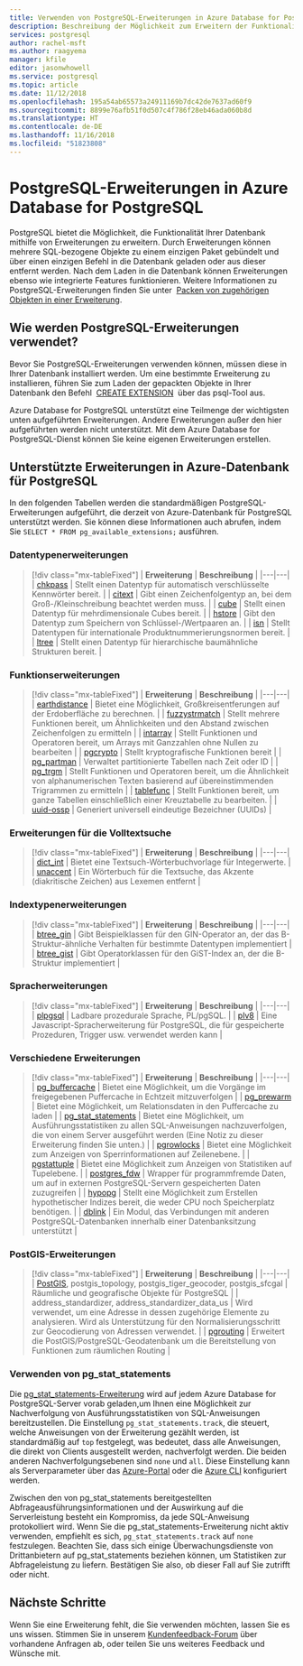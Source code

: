 ```yaml
---
title: Verwenden von PostgreSQL-Erweiterungen in Azure Database for PostgreSQL
description: Beschreibung der Möglichkeit zum Erweitern der Funktionalität von Datenbanken mithilfe von Erweiterungen in Azure-Datenbank für PostgreSQL
services: postgresql
author: rachel-msft
ms.author: raagyema
manager: kfile
editor: jasonwhowell
ms.service: postgresql
ms.topic: article
ms.date: 11/12/2018
ms.openlocfilehash: 195a54ab65573a24911169b7dc42de7637ad60f9
ms.sourcegitcommit: 8899e76afb51f0d507c4f786f28eb46ada060b8d
ms.translationtype: HT
ms.contentlocale: de-DE
ms.lasthandoff: 11/16/2018
ms.locfileid: "51823808"
---
```

# <a name="postgresql-extensions-in-azure-database-for-postgresql"></a>PostgreSQL-Erweiterungen in Azure Database for PostgreSQL
PostgreSQL bietet die Möglichkeit, die Funktionalität Ihrer Datenbank mithilfe von Erweiterungen zu erweitern. Durch Erweiterungen können mehrere SQL-bezogene Objekte zu einem einzigen Paket gebündelt und über einen einzigen Befehl in die Datenbank geladen oder aus dieser entfernt werden. Nach dem Laden in die Datenbank können Erweiterungen ebenso wie integrierte Features funktionieren. Weitere Informationen zu PostgreSQL-Erweiterungen finden Sie unter  [Packen von zugehörigen Objekten in einer Erweiterung](https://www.postgresql.org/docs/9.6/static/extend-extensions.html).

## <a name="how-to-use-postgresql-extensions"></a>Wie werden PostgreSQL-Erweiterungen verwendet?
Bevor Sie PostgreSQL-Erweiterungen verwenden können, müssen diese in Ihrer Datenbank installiert werden. Um eine bestimmte Erweiterung zu installieren, führen Sie zum Laden der gepackten Objekte in Ihrer Datenbank den Befehl  [CREATE EXTENSION](https://www.postgresql.org/docs/9.6/static/sql-createextension.html)  über das psql-Tool aus.

Azure Database for PostgreSQL unterstützt eine Teilmenge der wichtigsten unten aufgeführten Erweiterungen. Andere Erweiterungen außer den hier aufgeführten werden nicht unterstützt. Mit dem Azure Database for PostgreSQL-Dienst können Sie keine eigenen Erweiterungen erstellen.

## <a name="extensions-supported-by-azure-database-for-postgresql"></a>Unterstützte Erweiterungen in Azure-Datenbank für PostgreSQL
In den folgenden Tabellen werden die standardmäßigen PostgreSQL-Erweiterungen aufgeführt, die derzeit von Azure-Datenbank für PostgreSQL unterstützt werden. Sie können diese Informationen auch abrufen, indem Sie `SELECT * FROM pg_available_extensions;` ausführen.

### <a name="data-types-extensions"></a>Datentypenerweiterungen

> [!div class="mx-tableFixed"]
| **Erweiterung** | **Beschreibung** |
|---|---|
| [chkpass](https://www.postgresql.org/docs/9.6/static/chkpass.html) | Stellt einen Datentyp für automatisch verschlüsselte Kennwörter bereit. |
| [citext](https://www.postgresql.org/docs/9.6/static/citext.html) | Gibt einen Zeichenfolgentyp an, bei dem Groß-/Kleinschreibung beachtet werden muss. |
| [cube](https://www.postgresql.org/docs/9.6/static/cube.html) | Stellt einen Datentyp für mehrdimensionale Cubes bereit. |
| [hstore](https://www.postgresql.org/docs/9.6/static/hstore.html) | Gibt den Datentyp zum Speichern von Schlüssel-/Wertpaaren an. |
| [isn](https://www.postgresql.org/docs/9.6/static/isn.html) | Stellt Datentypen für internationale Produktnummerierungsnormen bereit. |
| [ltree](https://www.postgresql.org/docs/9.6/static/ltree.html) | Stellt einen Datentyp für hierarchische baumähnliche Strukturen bereit. |

### <a name="functions-extensions"></a>Funktionserweiterungen

> [!div class="mx-tableFixed"]
| **Erweiterung** | **Beschreibung** |
|---|---|
| [earthdistance](https://www.postgresql.org/docs/9.6/static/earthdistance.html) | Bietet eine Möglichkeit, Großkreisentferungen auf der Erdoberfläche zu berechnen. |
| [fuzzystrmatch](https://www.postgresql.org/docs/9.6/static/fuzzystrmatch.html) | Stellt mehrere Funktionen bereit, um Ähnlichkeiten und den Abstand zwischen Zeichenfolgen zu ermitteln |
| [intarray](https://www.postgresql.org/docs/9.6/static/intarray.html) | Stellt Funktionen und Operatoren bereit, um Arrays mit Ganzzahlen ohne Nullen zu bearbeiten |
| [pgcrypto](https://www.postgresql.org/docs/9.6/static/pgcrypto.html) | Stellt kryptografische Funktionen bereit |
| [pg\_partman](https://pgxn.org/dist/pg_partman/doc/pg_partman.html) | Verwaltet partitionierte Tabellen nach Zeit oder ID |
| [pg\_trgm](https://www.postgresql.org/docs/9.6/static/pgtrgm.html) | Stellt Funktionen und Operatoren bereit, um die Ähnlichkeit von alphanumerischen Texten basierend auf übereinstimmenden Trigrammen zu ermitteln |
| [tablefunc](https://www.postgresql.org/docs/9.6/static/tablefunc.html) | Stellt Funktionen bereit, um ganze Tabellen einschließlich einer Kreuztabelle zu bearbeiten. |
| [uuid-ossp](https://www.postgresql.org/docs/9.6/static/uuid-ossp.html) | Generiert universell eindeutige Bezeichner (UUIDs) |

### <a name="full-text-search-extensions"></a>Erweiterungen für die Volltextsuche

> [!div class="mx-tableFixed"]
| **Erweiterung** | **Beschreibung** |
|---|---|
| [dict\_int](https://www.postgresql.org/docs/9.6/static/dict-int.html) | Bietet eine Textsuch-Wörterbuchvorlage für Integerwerte. |
| [unaccent](https://www.postgresql.org/docs/9.6/static/unaccent.html) | Ein Wörterbuch für die Textsuche, das Akzente (diakritische Zeichen) aus Lexemen entfernt |

### <a name="index-types-extensions"></a>Indextypenerweiterungen

> [!div class="mx-tableFixed"]
| **Erweiterung** | **Beschreibung** |
|---|---|
| [btree\_gin](https://www.postgresql.org/docs/9.6/static/btree-gin.html) | Gibt Beispielklassen für den GIN-Operator an, der das B-Struktur-ähnliche Verhalten für bestimmte Datentypen implementiert |
| [btree\_gist](https://www.postgresql.org/docs/9.6/static/btree-gist.html) | Gibt Operatorklassen für den GiST-Index an, der die B-Struktur implementiert |

### <a name="language-extensions"></a>Spracherweiterungen

> [!div class="mx-tableFixed"]
| **Erweiterung** | **Beschreibung** |
|---|---|
| [plpgsql](https://www.postgresql.org/docs/9.6/static/plpgsql.html) | Ladbare prozedurale Sprache, PL/pgSQL. |
| [plv8](https://plv8.github.io/) | Eine Javascript-Spracherweiterung für PostgreSQL, die für gespeicherte Prozeduren, Trigger usw. verwendet werden kann |

### <a name="miscellaneous-extensions"></a>Verschiedene Erweiterungen

> [!div class="mx-tableFixed"]
| **Erweiterung** | **Beschreibung** |
|---|---|
| [pg\_buffercache](https://www.postgresql.org/docs/9.6/static/pgbuffercache.html) | Bietet eine Möglichkeit, um die Vorgänge im freigegebenen Puffercache in Echtzeit mitzuverfolgen |
| [pg\_prewarm](https://www.postgresql.org/docs/9.6/static/pgprewarm.html) | Bietet eine Möglichkeit, um Relationsdaten in den Puffercache zu laden |
| [pg\_stat\_statements](https://www.postgresql.org/docs/9.6/static/pgstatstatements.html) | Bietet eine Möglichkeit, um Ausführungsstatistiken zu allen SQL-Anweisungen nachzuverfolgen, die von einem Server ausgeführt werden (Eine Notiz zu dieser Erweiterung finden Sie unten.) |
| [pgrowlocks](https://www.postgresql.org/docs/9.6/static/pgrowlocks.html) | Bietet eine Möglichkeit zum Anzeigen von Sperrinformationen auf Zeilenebene. |
| [pgstattuple](https://www.postgresql.org/docs/9.6/static/pgstattuple.html) | Bietet eine Möglichkeit zum Anzeigen von Statistiken auf Tupelebene. |
| [postgres\_fdw](https://www.postgresql.org/docs/9.6/static/postgres-fdw.html) | Wrapper für programmfremde Daten, um auf in externen PostgreSQL-Servern gespeicherten Daten zuzugreifen |
| [hypopg](https://hypopg.readthedocs.io/en/latest/) | Stellt eine Möglichkeit zum Erstellen hypothetischer Indizes bereit, die weder CPU noch Speicherplatz benötigen. |
| [dblink](https://www.postgresql.org/docs/current/dblink.html) | Ein Modul, das Verbindungen mit anderen PostgreSQL-Datenbanken innerhalb einer Datenbanksitzung unterstützt |


### <a name="postgis-extensions"></a>PostGIS-Erweiterungen

> [!div class="mx-tableFixed"]
| **Erweiterung** | **Beschreibung** |
|---|---|
| [PostGIS](http://www.postgis.net/), postgis\_topology, postgis\_tiger\_geocoder, postgis\_sfcgal | Räumliche und geografische Objekte für PostgreSQL |
| address\_standardizer, address\_standardizer\_data\_us | Wird verwendet, um eine Adresse in dessen zugehörige Elemente zu analysieren. Wird als Unterstützung für den Normalisierungsschritt zur Geocodierung von Adressen verwendet. |
| [pgrouting](https://pgrouting.org/) | Erweitert die PostGIS/PostgreSQL-Geodatenbank um die Bereitstellung von Funktionen zum räumlichen Routing |


### <a name="using-pgstatstatements"></a>Verwenden von pg_stat_statements
Die [pg\_stat\_statements-Erweiterung](https://www.postgresql.org/docs/9.6/static/pgstatstatements.html) wird auf jedem Azure Database for PostgreSQL-Server vorab geladen,um Ihnen eine Möglichkeit zur Nachverfolgung von Ausführungsstatistiken von SQL-Anweisungen bereitzustellen.
Die Einstellung `pg_stat_statements.track`, die steuert, welche Anweisungen von der Erweiterung gezählt werden, ist standardmäßig auf `top` festgelegt, was bedeutet, dass alle Anweisungen, die direkt von Clients ausgestellt werden, nachverfolgt werden. Die beiden anderen Nachverfolgungsebenen sind `none` und `all`. Diese Einstellung kann als Serverparameter über das [Azure-Portal](https://docs.microsoft.com/azure/postgresql/howto-configure-server-parameters-using-portal) oder die [Azure CLI](https://docs.microsoft.com/azure/postgresql/howto-configure-server-parameters-using-cli) konfiguriert werden.

Zwischen den von pg_stat_statements bereitgestellten Abfrageausführungsinformationen und der Auswirkung auf die Serverleistung besteht ein Kompromiss, da jede SQL-Anweisung protokolliert wird. Wenn Sie die pg_stat_statements-Erweiterung nicht aktiv verwenden, empfiehlt es sich, `pg_stat_statements.track` auf `none` festzulegen. Beachten Sie, dass sich einige Überwachungsdienste von Drittanbietern auf pg_stat_statements beziehen können, um Statistiken zur Abfrageleistung zu liefern. Bestätigen Sie also, ob dieser Fall auf Sie zutrifft oder nicht.


## <a name="next-steps"></a>Nächste Schritte
Wenn Sie eine Erweiterung fehlt, die Sie verwenden möchten, lassen Sie es uns wissen. Stimmen Sie in unserem [Kundenfeedback-Forum](https://feedback.azure.com/forums/597976-azure-database-for-postgresql) über vorhandene Anfragen ab, oder teilen Sie uns weiteres Feedback und Wünsche mit.
